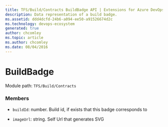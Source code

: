 ```yaml
---
title: TFS/Build/Contracts BuildBadge API | Extensions for Azure DevOps Services
description: Data representation of a build badge.
ms.assetid: ddd4dcfd-24b6-a094-ee50-a91526674d2c
ms.technology: devops-ecosystem
generated: true
author: chcomley
ms.topic: article
ms.author: chcomley
ms.date: 08/04/2016
---
```


# BuildBadge

Module path: `TFS/Build/Contracts`


### Members

* `buildId`: number. Build id, if exists that this badge corresponds to

* `imageUrl`: string. Self Url that generates SVG

